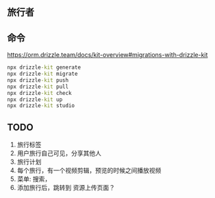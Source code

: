 ## 旅行者

## 命令
https://orm.drizzle.team/docs/kit-overview#migrations-with-drizzle-kit   
```cmd
npx drizzle-kit generate
npx drizzle-kit migrate
npx drizzle-kit push
npx drizzle-kit pull
npx drizzle-kit check
npx drizzle-kit up
npx drizzle-kit studio
```

## TODO
1. 旅行标签
2. 用户旅行自己可见，分享其他人
3. 旅行计划
4. 每个旅行，有一个视频剪辑，预览的时候之间播放视频
5. 菜单: 搜索，
6. 添加旅行后，跳转到 资源上传页面？